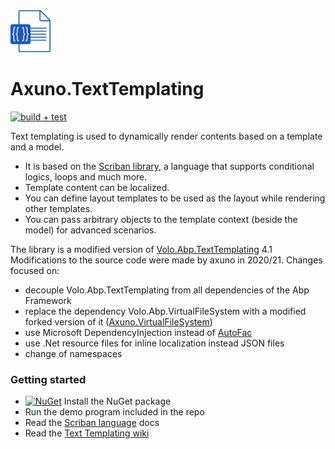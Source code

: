 <img src="https://raw.githubusercontent.com/axuno/Axuno.TextTemplating/main/TextTemplating.png" width="64" alt="Logo">

# Axuno.TextTemplating

[![build + test](https://github.com/axuno/Axuno.TextTemplating/workflows/build%20%2B%20test/badge.svg)](https://github.com/axuno/Axuno.TextTemplating/actions?query=workflow%3A%22build+%2B+test%22)

Text templating is used to dynamically render contents based on a template and a model.

* It is based on the [Scriban library](https://github.com/lunet-io/scriban), a language that supports conditional logics, loops and much more.
* Template content can be localized.
* You can define layout templates to be used as the layout while rendering other templates.
* You can pass arbitrary objects to the template context (beside the model) for advanced scenarios.

The library is a modified version of [Volo.Abp.TextTemplating](https://github.com/abpframework/abp/tree/dev/framework/src/Volo.Abp.TextTemplating/Volo/Abp/TextTemplating) 4.1
Modifications to the source code were made by axuno in 2020/21. Changes focused on:

* decouple Volo.Abp.TextTemplating from all dependencies of the Abp Framework
* replace the dependency Volo.Abp.VirtualFileSystem with a modified forked version of it ([Axuno.VirtualFileSystem](https://github.com/axuno/Axuno.VirtualFileSystem))
* use Microsoft DependencyInjection instead of [AutoFac](https://autofac.org/)
* use .Net resource files for inline localization instead JSON files
* change of namespaces

### Getting started
* [![NuGet](https://img.shields.io/nuget/v/Axuno.TextTemplating.svg)](https://www.nuget.org/packages/Axuno.TextTemplating/) Install the NuGet package
* Run the demo program included in the repo
* Read the [Scriban language](https://github.com/lunet-io/scriban) docs
* Read the [Text Templating wiki](https://github.com/axuno/Axuno.TextTemplating/wiki)
